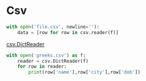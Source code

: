# Csv
```py
with open('file.csv', newline=''):
    data = [row for row in csv.reader(f)]
```
[csv.DictReader](https://docs.python.org/3/library/csv.html#csv.DictReader)
```py
with open('greeks.csv') as f:
    reader = csv.DictReader(f)
    for row in reader:
        print(row['name'],row['city'],row['dob'])
```
